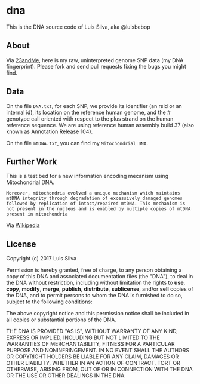 dna
===

This is the DNA source code of Luis Silva, aka @luisbebop

## About
Via [23andMe](http://23andme.com/), here is my raw, uninterpreted genome SNP data (my DNA fingerprint).
Please fork and send pull requests fixing the bugs you might find. 

## Data
On the file `DNA.txt`, for each SNP, we provide its identifier (an rsid or an internal id), its location on the reference human genome, and the # genotype call oriented with respect to the plus strand on the human reference sequence. We are using reference human assembly build 37 (also known as Annotation Release 104).

On the file `mtDNA.txt`, you can find my `Mitochondrial DNA`.

## Further Work
This is a test bed for a new information encoding mecanism using Mitochondrial DNA.

```
Moreover, mitochondria evolved a unique mechanism which maintains mtDNA integrity through degradation of excessively damaged genomes followed by replication of intact/repaired mtDNA. This mechanism is not present in the nucleus and is enabled by multiple copies of mtDNA present in mitochondria
```

Via [Wikipedia](https://en.wikipedia.org/wiki/Mitochondrial_DNA)

## License

Copyright (c) 2017 Luis Silva

Permission is hereby granted, free of charge, to any person obtaining a copy
of this DNA and associated documentation files (the "DNA"), to deal
in the DNA without restriction, including without limitation the rights
to __use__, __copy__, __modify__, __merge__, __publish__, __distribute__, __sublicense__, and/or __sell__
copies of the DNA, and to permit persons to whom the DNA is
furnished to do so, subject to the following conditions:

The above copyright notice and this permission notice shall be included in
all copies or substantial portions of the DNA.

THE DNA IS PROVIDED "AS IS", WITHOUT WARRANTY OF ANY KIND, EXPRESS OR
IMPLIED, INCLUDING BUT NOT LIMITED TO THE WARRANTIES OF MERCHANTABILITY,
FITNESS FOR A PARTICULAR PURPOSE AND NONINFRINGEMENT. IN NO EVENT SHALL THE
AUTHORS OR COPYRIGHT HOLDERS BE LIABLE FOR ANY CLAIM, DAMAGES OR OTHER
LIABILITY, WHETHER IN AN ACTION OF CONTRACT, TORT OR OTHERWISE, ARISING FROM,
OUT OF OR IN CONNECTION WITH THE DNA OR THE USE OR OTHER DEALINGS IN
THE DNA.